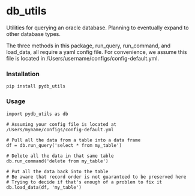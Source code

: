 # db_utils
Utilities for querying an oracle database. Planning to eventually expand to other database types.

The three methods in this package, run_query, run_command, and load_data, all require a yaml config file. For convenience, we assume this file is located in /Users/username/configs/config-default.yml.

### Installation

```
pip install pydb_utils
```

### Usage

```
import pydb_utils as db

# Assuming your config file is located at /Users/myname/configs/config-default.yml

# Pull all the data from a table into a data frame
df = db.run_query('select * from my_table')

# Delete all the data in that same table
db.run_command('delete from my_table')

# Put all the data back into the table
# Be aware that record order is not guaranteed to be preserved here
# Trying to decide if that's enough of a problem to fix it
db.load_data(df, 'my_table')
```

